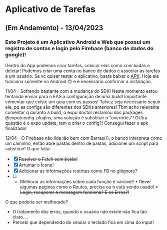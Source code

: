 # Aplicativo de Tarefas
## (Em Andamento) - 13/04/2023
### Este Projeto é um Aplicativo Android e Web que possui um registro de contas e login pelo Firebase (banco de dados do google)!

Dentro do App podemos criar tarefas, colocar elas como concluidas e deletar! Podemos criar uma conta no banco de dados e associar as tarefas a um usuário.
Se vc quiser testar o aplicativo, basta baixar o [APK](https://github.com/Bigodrigo/testeFBAndroid/blob/main/Apk%20Donwload/application-2e09893b-2ae8-42d6-ae89-1491379693c9.apk).
Hoje ele funciona somente no Android :upside_down_face: e é necessário confirmar a instalação.

<!--  Neste momento estou adicionando os componentes no Storybook... Isso pode facilitar a visualização, talvez possa utilizar o Snack (Expo GO) ou gravar um vídeo.
~~No futuro seria interessante terminar o código para gerar um .apk e testar se o git permite deixar o arquivo...~~  -->

11/04 - Sofrendo bastante com a mudança do SDK! Neste momento estou tentando enviar para o EAS a configuração de uma build! Importante comentar que existe um guia com os passos! Talvez seja necessário seguir ele, pq as configs são diferentes dos SDKs anteriores!
Tbm acho relevante comentar q duranto a build, o expo doctor reclamou dos packages  @expo/config-plugins, uma solução é substituir o "overrides"!
OUtra questão é o expo update, tem q criar o config?!
Consegui fazer o apk finalizado!

12/04 - O Firebase não lida tão bem com Barras(/), o banco interpreta como um caminho, então abre pastas dentro de pastas, adicionei um script para substituir!
O que falta:
- [x] ~~Resolver o Fetch sem botão!~~
- [x] Arrumar o Ícone!
- [x] Adicionar as informações restritas como FB no gitignore?
- [ ] * Melhorar as informações sobre cada função e variável!
        * Rever algumas páginas como o Routes, precisa ou n está sendo usado!
        * ~~Login, recuperar a mensagem funciona? E os Erros?!~~

O que poderia ser melhorado?
* O tratamento dos erros, quando o usuário não existe não fica tão claro....
* Percebi que dependendo do celular o teclado fica em cima do input!